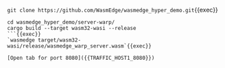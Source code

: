 `git clone https://github.com/WasmEdge/wasmedge_hyper_demo.git`{{exec}}
```
cd wasmedge_hyper_demo/server-warp/
cargo build --target wasm32-wasi --release
```{{exec}}
`wasmedge target/wasm32-wasi/release/wasmedge_warp_server.wasm`{{exec}}

[Open tab for port 8080]({{TRAFFIC_HOST1_8080}})